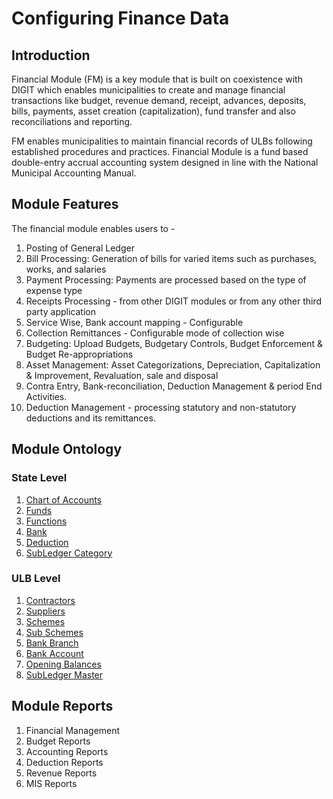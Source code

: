# Configuring Finance Data



## Introduction <a id="Introduction"></a>

Financial Module \(FM\) is a key module that is built on coexistence with DIGIT which enables municipalities to create and manage financial transactions like budget, revenue demand, receipt, advances, deposits, bills, payments, asset creation \(capitalization\), fund transfer and also reconciliations and reporting.

FM enables municipalities to maintain financial records of ULBs following established procedures and practices. Financial Module is a fund based double-entry accrual accounting system designed in line with the National Municipal Accounting Manual.

## Module Features <a id="Module-Features"></a>

The financial module enables users to -

1. Posting of General Ledger
2. Bill Processing: Generation of bills for varied items such as purchases, works, and salaries
3. Payment Processing: Payments are processed based on the type of expense type
4. Receipts Processing - from other DIGIT modules or from any other third party application
5. Service Wise, Bank account mapping - Configurable
6. Collection Remittances - Configurable mode of collection wise
7. Budgeting: Upload Budgets, Budgetary Controls, Budget Enforcement & Budget Re-appropriations
8. Asset Management: Asset Categorizations, Depreciation, Capitalization & Improvement, Revaluation, sale and disposal
9. Contra Entry, Bank-reconciliation, Deduction Management & period End Activities.
10. Deduction Management - processing statutory and non-statutory deductions and its remittances.

## Module Ontology <a id="Module-Ontology"></a>

### State Level <a id="State-Level"></a>

1. [Chart of Accounts](https://digit-discuss.atlassian.net/wiki/spaces/DO/pages/424214577/Chart+of+Accounts)
2. [Funds](https://digit-discuss.atlassian.net/wiki/spaces/DO/pages/424738850/Funds)
3. [Functions](https://digit-discuss.atlassian.net/wiki/spaces/DO/pages/424575016/Functions)
4. [Bank](https://digit-discuss.atlassian.net/wiki/spaces/DO/pages/424673315/Bank)
5. [Deduction](https://digit-discuss.atlassian.net/wiki/spaces/DO/pages/424575032/Deduction)
6. [SubLedger Category](https://digit-discuss.atlassian.net/wiki/spaces/DO/pages/515473513/SubLedger+Category)

### ULB Level <a id="ULB-Level"></a>

1. [Contractors](https://digit-discuss.atlassian.net/wiki/spaces/DO/pages/424607790/Contractors)
2. [Suppliers](https://digit-discuss.atlassian.net/wiki/spaces/DO/pages/424345645/Suppliers)
3. [Schemes](https://digit-discuss.atlassian.net/wiki/spaces/DO/pages/424214587/Schemes)
4. [Sub Schemes](https://digit-discuss.atlassian.net/wiki/spaces/DO/pages/424476705/Sub+Schemes)
5. [Bank Branch](https://digit-discuss.atlassian.net/wiki/spaces/DO/pages/424280095/Bank+Branch)
6. [Bank Account](https://digit-discuss.atlassian.net/wiki/spaces/DO/pages/424575043/Bank+Account)
7. [Opening Balances](https://digit-discuss.atlassian.net/wiki/spaces/DO/pages/424345692/Opening+Balances)
8. [SubLedger Master](https://digit-discuss.atlassian.net/wiki/spaces/DO/pages/424738870/SubLedger+Master)

## Module Reports <a id="Module-Reports"></a>

1. Financial Management
2. Budget Reports
3. Accounting Reports
4. Deduction Reports
5. Revenue Reports
6. MIS Reports

